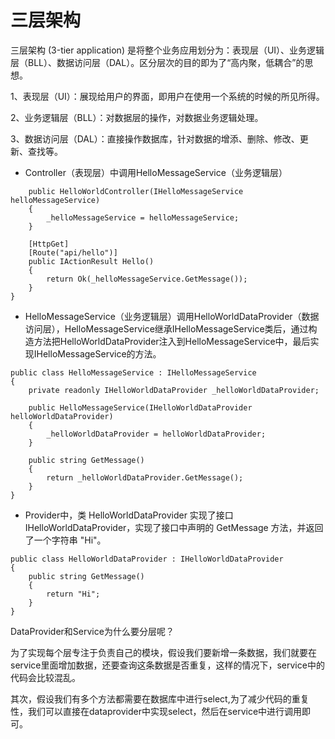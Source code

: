 # 三层架构
三层架构 (3-tier application) 是将整个业务应用划分为：表现层（UI）、业务逻辑层（BLL）、数据访问层（DAL）。区分层次的目的即为了“高内聚，低耦合”的思想。

1、表现层（UI）：展现给用户的界面，即用户在使用一个系统的时候的所见所得。

2、业务逻辑层（BLL）：对数据层的操作，对数据业务逻辑处理。

3、数据访问层（DAL）：直接操作数据库，针对数据的增添、删除、修改、更新、查找等。

* Controller（表现层）中调用HelloMessageService（业务逻辑层）

```
    public HelloWorldController(IHelloMessageService helloMessageService)
    {
        _helloMessageService = helloMessageService;
    }

    [HttpGet]
    [Route("api/hello")]
    public IActionResult Hello()
    {
        return Ok(_helloMessageService.GetMessage());
    }
}
```

* HelloMessageService（业务逻辑层）调用HelloWorldDataProvider（数据访问层），HelloMessageService继承IHelloMessageService类后，通过构造方法把HelloWorldDataProvider注入到HelloMessageService中，最后实现IHelloMessageService的方法。

```
public class HelloMessageService : IHelloMessageService
{
    private readonly IHelloWorldDataProvider _helloWorldDataProvider;

    public HelloMessageService(IHelloWorldDataProvider helloWorldDataProvider)
    {
        _helloWorldDataProvider = helloWorldDataProvider;
    }

    public string GetMessage()
    {
        return _helloWorldDataProvider.GetMessage();
    }
}
```

* Provider中，类 HelloWorldDataProvider 实现了接口 IHelloWorldDataProvider，实现了接口中声明的 GetMessage 方法，并返回了一个字符串 "Hi"。

```
public class HelloWorldDataProvider : IHelloWorldDataProvider
{
    public string GetMessage()
    {
        return "Hi";
    }
}
```

DataProvider和Service为什么要分层呢？

为了实现每个层专注于负责自己的模块，假设我们要新增一条数据，我们就要在service里面增加数据，还要查询这条数据是否重复，这样的情况下，service中的代码会比较混乱。

其次，假设我们有多个方法都需要在数据库中进行select,为了减少代码的重复性，我们可以直接在dataprovider中实现select，然后在service中进行调用即可。
